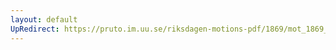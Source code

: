 ```yaml
---
layout: default
UpRedirect: https://pruto.im.uu.se/riksdagen-motions-pdf/1869/mot_1869__ak__313/mot_1869__ak__313-003.pdf
---
```

